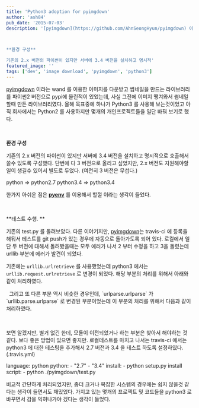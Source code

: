 ```yaml
---
title: 'Python3 adoption for pyimgdown'
author: 'ash84'
pub_date: '2015-07-03'
description: '[pyimgdown](https://github.com/AhnSeongHyun/pyimgdown) 이라는 wand 를 이용한 이미지를 다운받고 썸네일을 만드는 라이브러리를 파이썬2 버전으로 pypi에 올린적이 있었는데, 사실 그전에 이미지 땡겨와서 썸네일 할때 만든 라이브러리였다. 올해 목표중에 하나가 Python3 를 사용해 보는것이었고 아직 회사에서는 Python2 를 사용하지만 몇개의 개인프로젝트들을 일단 바꿔 보기로 했다.

 

**환경 구성**

기존의 2.x 버전의 파이썬이 있지만 서버에 3.4 버전을 설치하고 명시적'
featured_image: ''
tags: ['dev', 'image download', 'pyimgdown', 'python3']
---
```



[pyimgdown](https://github.com/AhnSeongHyun/pyimgdown) 이라는 wand 를 이용한 이미지를 다운받고 썸네일을 만드는 라이브러리를 파이썬2 버전으로 pypi에 올린적이 있었는데, 사실 그전에 이미지 땡겨와서 썸네일 할때 만든 라이브러리였다. 올해 목표중에 하나가 Python3 를 사용해 보는것이었고 아직 회사에서는 Python2 를 사용하지만 몇개의 개인프로젝트들을 일단 바꿔 보기로 했다.

 

**환경 구성**

기존의 2.x 버전의 파이썬이 있지만 서버에 3.4 버전을 설치하고 명시적으로 호출해서 쓸수 있도록 구성했다. 단번에 다 3 버전으로 올리고 싶었지만, 2.x 버전도 지원해야할 일이 생길수 있어서 별도로 두었다. (여전히 3 버전은 무섭다.)

 python => python2.7 python3.4 => python3.4

한가지 아쉬운 점은 [**pyenv**](https://github.com/yyuu/pyenv) 를 이용해서 할껄 이라는 생각이 들었다.

 

**테스트 수행. **

기존의 test.py 를 돌려보았다. 다른 이야기지만, [pyimgdown](https://github.com/AhnSeongHyun/pyimgdown)는 travis-ci 에 등록을 해둬서 테스트를 git push가 있는 경우에 자동으로 돌아가도록 되어 있다. 로컬에서 일단 두 버전에 대해서 돌려봤을때는 모두 에러가 나서 2 부터 수정을 하고 3을 돌렸는데 urllib 부분에 에러가 발견이 되었다.

기존에는 `urllib.urlretrieve` 를 사용했었는데 python3 에서는 `urllib.request.urlretrieve` 로 변경이 되었다. 해당 부분의 처리를 위해서 아래와 같이 처리하였다.

<script src="https://gist.github.com/AhnSeongHyun/a128e02e3e2298f5e911.js"></script>  그리고 또 다른 부분 역시 비슷한 경우인데, `urlparse.urlparse` 가 `urllib.parse.urlparse` 로 변경된 부분이었는데 이 부분의 처리를 위해서 다음과 같이 처리하였다.  
  <script src="https://gist.github.com/AhnSeongHyun/9e4a8fef66770ec60954.js"></script>

보면 알겠지만, 별거 없긴 한데, 모듈이 이전되었거나 하는 부분은 찾아서 해야하는 것 같다. 보다 좋은 방법이 있으면 좋지만. 로컬테스트를 마치고 나서는 travis-ci 에서는 python3 에 대한 테스팅을 추가해서 2.7 버전과 3.4 을 테스트 하도록 설정하였다.(.travis.yml)

language: python python: - "2.7" - "3.4" install: - python setup.py install script: - python ./pyimgdown/test.py

비교적 간단하게 처리되었지만, 좀더 크거나 복잡한 시스템의 경우에는 쉽지 않을것 같다는 생각이 들면서도 재밌었다. 가지고 있는 몇개의 프로젝트 및 코드들을 python3 로 바꾸면서 감을 익혀나가야 겠다는 생각이 들었다.



